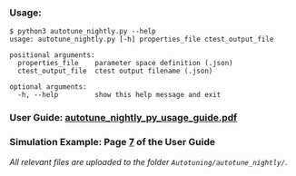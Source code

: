 ### Usage:
```
$ python3 autotune_nightly.py --help
usage: autotune_nightly.py [-h] properties_file ctest_output_file

positional arguments:
  properties_file    parameter space definition (.json)
  ctest_output_file  ctest output filename (.json)

optional arguments:
  -h, --help         show this help message and exit
```

### User Guide: [autotune_nightly_py_usage_guide.pdf](https://github.com/chkao831/Autotuning/blob/main/autotune_nightly/autotune_nightly_py_usage_guide.pdf)
### Simulation Example: Page [7](https://github.com/chkao831/Autotuning/blob/main/autotune_nightly/autotune_nightly_py_usage_guide.pdf) of the User Guide

*All relevant files are uploaded to the folder `Autotuning/autotune_nightly/`.*
